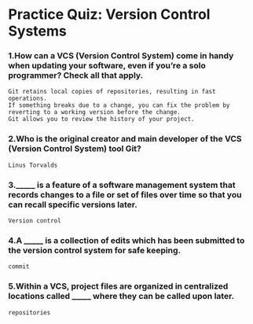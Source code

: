 # Practice Quiz: Version Control Systems

### 1.How can a VCS (Version Control System) come in handy when updating your software, even if you’re a solo programmer? Check all that apply.

    Git retains local copies of repositories, resulting in fast operations.
    If something breaks due to a change, you can fix the problem by reverting to a working version before the change.
    Git allows you to review the history of your project.

### 2.Who is the original creator and main developer of the VCS (Version Control System) tool Git?

    Linus Torvalds

### 3._____ is a feature of a software management system that records changes to a file or set of files over time so that you can recall specific versions later.

    Version control

### 4.A _____ is a collection of edits which has been submitted to the version control system for safe keeping.

    commit

### 5.Within a VCS, project files are organized in centralized locations called _____ where they can be called upon later.

    repositories
